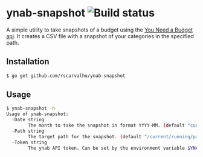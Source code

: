 # ynab-snapshot ![Build status](https://travis-ci.org/rscarvalho/ynab-snapshot.svg?branch=master)

A simple utility to take snapshots of a budget using the [You Need a Budget api](https://api.youneedabudget.com/).
It creates a CSV file with a snapshot of your categories in the specified path.

## Installation

```sh
$ go get github.com/rscarvalho/ynab-snapshot
```

## Usage

```sh
$ ynab-snapshot -h
Usage of ynab-snapshot:
  -Date string
        The month to take the snapshot in format YYYY-MM. (default "current")
  -Path string
        The target path for the snapshot. (default "/current/running/path")
  -Token string
        The ynab API token. Can be set by the environment variable $YNAB_TOKEN
```